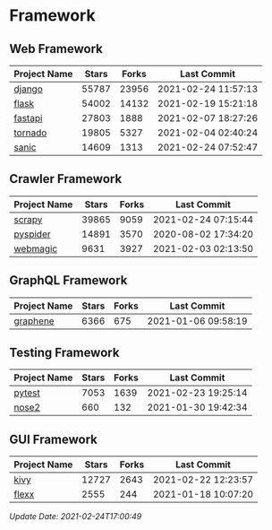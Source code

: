 # Framework

## Web Framework
| Project Name | Stars | Forks | Last Commit |
| ------------ | ----- | ----- | ----------- |
| [django](https://github.com/django/django) | 55787 | 23956 | 2021-02-24 11:57:13 |
| [flask](https://github.com/pallets/flask) | 54002 | 14132 | 2021-02-19 15:21:18 |
| [fastapi](https://github.com/tiangolo/fastapi) | 27803 | 1888 | 2021-02-07 18:27:26 |
| [tornado](https://github.com/tornadoweb/tornado) | 19805 | 5327 | 2021-02-04 02:40:24 |
| [sanic](https://github.com/sanic-org/sanic) | 14609 | 1313 | 2021-02-24 07:52:47 |

## Crawler Framework
| Project Name | Stars | Forks | Last Commit |
| ------------ | ----- | ----- | ----------- |
| [scrapy](https://github.com/scrapy/scrapy) | 39865 | 9059 | 2021-02-24 07:15:44 |
| [pyspider](https://github.com/binux/pyspider) | 14891 | 3570 | 2020-08-02 17:34:20 |
| [webmagic](https://github.com/code4craft/webmagic) | 9631 | 3927 | 2021-02-03 02:13:50 |

## GraphQL Framework
| Project Name | Stars | Forks | Last Commit |
| ------------ | ----- | ----- | ----------- |
| [graphene](https://github.com/graphql-python/graphene) | 6366 | 675 | 2021-01-06 09:58:19 |

## Testing Framework
| Project Name | Stars | Forks | Last Commit |
| ------------ | ----- | ----- | ----------- |
| [pytest](https://github.com/pytest-dev/pytest) | 7053 | 1639 | 2021-02-23 19:25:14 |
| [nose2](https://github.com/nose-devs/nose2) | 660 | 132 | 2021-01-30 19:42:34 |

## GUI Framework
| Project Name | Stars | Forks | Last Commit |
| ------------ | ----- | ----- | ----------- |
| [kivy](https://github.com/kivy/kivy) | 12727 | 2643 | 2021-02-22 12:23:57 |
| [flexx](https://github.com/flexxui/flexx) | 2555 | 244 | 2021-01-18 10:07:20 |

*Update Date: 2021-02-24T17:00:49*